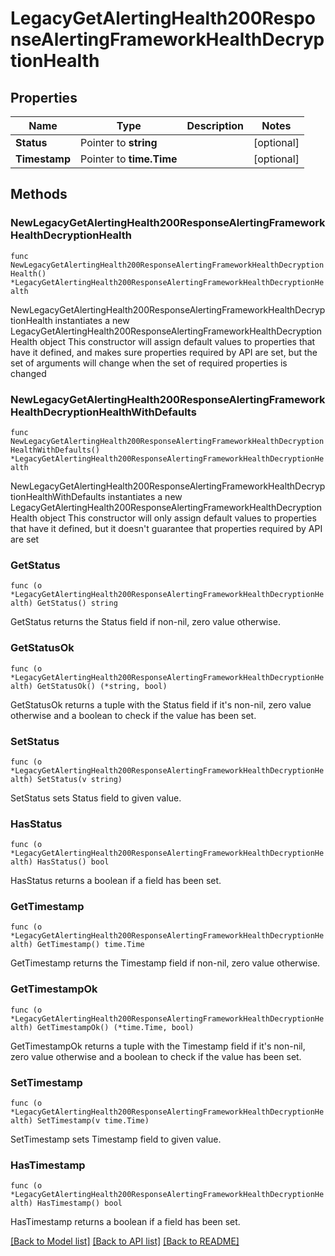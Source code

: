 # LegacyGetAlertingHealth200ResponseAlertingFrameworkHealthDecryptionHealth

## Properties

Name | Type | Description | Notes
------------ | ------------- | ------------- | -------------
**Status** | Pointer to **string** |  | [optional] 
**Timestamp** | Pointer to **time.Time** |  | [optional] 

## Methods

### NewLegacyGetAlertingHealth200ResponseAlertingFrameworkHealthDecryptionHealth

`func NewLegacyGetAlertingHealth200ResponseAlertingFrameworkHealthDecryptionHealth() *LegacyGetAlertingHealth200ResponseAlertingFrameworkHealthDecryptionHealth`

NewLegacyGetAlertingHealth200ResponseAlertingFrameworkHealthDecryptionHealth instantiates a new LegacyGetAlertingHealth200ResponseAlertingFrameworkHealthDecryptionHealth object
This constructor will assign default values to properties that have it defined,
and makes sure properties required by API are set, but the set of arguments
will change when the set of required properties is changed

### NewLegacyGetAlertingHealth200ResponseAlertingFrameworkHealthDecryptionHealthWithDefaults

`func NewLegacyGetAlertingHealth200ResponseAlertingFrameworkHealthDecryptionHealthWithDefaults() *LegacyGetAlertingHealth200ResponseAlertingFrameworkHealthDecryptionHealth`

NewLegacyGetAlertingHealth200ResponseAlertingFrameworkHealthDecryptionHealthWithDefaults instantiates a new LegacyGetAlertingHealth200ResponseAlertingFrameworkHealthDecryptionHealth object
This constructor will only assign default values to properties that have it defined,
but it doesn't guarantee that properties required by API are set

### GetStatus

`func (o *LegacyGetAlertingHealth200ResponseAlertingFrameworkHealthDecryptionHealth) GetStatus() string`

GetStatus returns the Status field if non-nil, zero value otherwise.

### GetStatusOk

`func (o *LegacyGetAlertingHealth200ResponseAlertingFrameworkHealthDecryptionHealth) GetStatusOk() (*string, bool)`

GetStatusOk returns a tuple with the Status field if it's non-nil, zero value otherwise
and a boolean to check if the value has been set.

### SetStatus

`func (o *LegacyGetAlertingHealth200ResponseAlertingFrameworkHealthDecryptionHealth) SetStatus(v string)`

SetStatus sets Status field to given value.

### HasStatus

`func (o *LegacyGetAlertingHealth200ResponseAlertingFrameworkHealthDecryptionHealth) HasStatus() bool`

HasStatus returns a boolean if a field has been set.

### GetTimestamp

`func (o *LegacyGetAlertingHealth200ResponseAlertingFrameworkHealthDecryptionHealth) GetTimestamp() time.Time`

GetTimestamp returns the Timestamp field if non-nil, zero value otherwise.

### GetTimestampOk

`func (o *LegacyGetAlertingHealth200ResponseAlertingFrameworkHealthDecryptionHealth) GetTimestampOk() (*time.Time, bool)`

GetTimestampOk returns a tuple with the Timestamp field if it's non-nil, zero value otherwise
and a boolean to check if the value has been set.

### SetTimestamp

`func (o *LegacyGetAlertingHealth200ResponseAlertingFrameworkHealthDecryptionHealth) SetTimestamp(v time.Time)`

SetTimestamp sets Timestamp field to given value.

### HasTimestamp

`func (o *LegacyGetAlertingHealth200ResponseAlertingFrameworkHealthDecryptionHealth) HasTimestamp() bool`

HasTimestamp returns a boolean if a field has been set.


[[Back to Model list]](../README.md#documentation-for-models) [[Back to API list]](../README.md#documentation-for-api-endpoints) [[Back to README]](../README.md)


